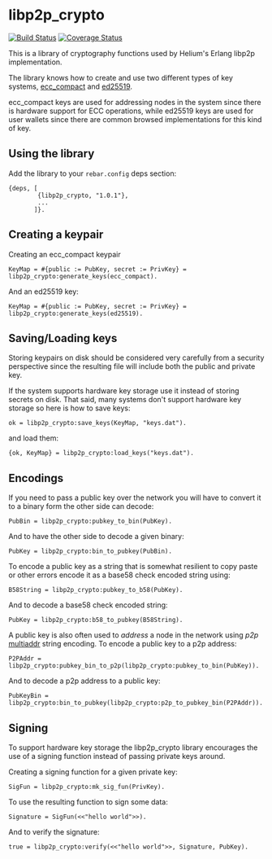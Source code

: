 # libp2p_crypto

[![Build Status](https://travis-ci.org/helium/libp2p_crypto.svg?branch=master)](https://travis-ci.org/helium/libp2p_crypto)
[![Coverage Status](https://coveralls.io/repos/github/helium/libp2p_crypto/badge.svg?branch=master)](https://coveralls.io/github/helium/libp2p_crypto?branch=master)

This is a library of cryptography functions used by Helium's Erlang libp2p implementation.

The library knows how to create and use two different types of key
systems, [ecc_compact](https://hex.pm/packages/ecc_compact) and
[ed25519](https://hex.pm/packages/enacl).

ecc_compact keys are used for addressing nodes in the system since
there is hardware support for ECC operations, while ed25519 keys are
used for user wallets since there are common browsed implementations
for this kind of key.


## Using the library

Add the library to your `rebar.config` deps section:

```
{deps, [
        {libp2p_crypto, "1.0.1"},
        ...
       ]}.
```

## Creating a keypair

Creating an ecc_compact keypair

```
KeyMap = #{public := PubKey, secret := PrivKey} = libp2p_crypto:generate_keys(ecc_compact).
```

And an ed25519 key:

```
KeyMap = #{public := PubKey, secret := PrivKey} = libp2p_crypto:generate_keys(ed25519).
```


## Saving/Loading keys

Storing keypairs on disk should be considered very carefully from a
security perspective since the resulting file will include both the
public and private key.

If the system supports hardware key storage use it instead of storing
secrets on disk. That said, many systems don't support hardware key
storage so here is how to save keys:

```
ok = libp2p_crypto:save_keys(KeyMap, "keys.dat").
```

and load them:

```
{ok, KeyMap} = libp2p_crypto:load_keys("keys.dat").
```


## Encodings

If you need to pass a public key over the network you will have to
convert it to a binary form the other side can decode:

```
PubBin = libp2p_crypto:pubkey_to_bin(PubKey).
```

And to have the other side to decode a given binary:

```
PubKey = libp2p_crypto:bin_to_pubkey(PubBin).
```

To encode a public key as a string that is somewhat resilient to copy
paste or other errors encode it as a base58 check encoded string
using:

```
B58String = libp2p_crypto:pubkey_to_b58(PubKey).
```

And to decode a base58 check encoded string:

```
PubKey = libp2p_crypto:b58_to_pubkey(B58String).
```

A public key is also often used to _address_ a node in the network
using _p2p_ [multiaddr](https://hex.pm/packages/multiaddr) string
encoding. To encode a public key to a p2p address:

```
P2PAddr = libp2p_crypto:pubkey_bin_to_p2p(libp2p_crypto:pubkey_to_bin(PubKey)).
```

And to decode a p2p address to a public key:

```
PubKeyBin = libp2p_crypto:bin_to_pubkey(libp2p_crypto:p2p_to_pubkey_bin(P2PAddr)).
```



## Signing

To support hardware key storage the libp2p_crypto library encourages
the use of a signing function instead of passing private keys around.

Creating a signing function for a given private key:

```
SigFun = libp2p_crypto:mk_sig_fun(PrivKey).
```

To use the resulting function to sign some data:


```
Signature = SigFun(<<"hello world">>).
```

And to verify the signature:

```
true = libp2p_crypto:verify(<<"hello world">>, Signature, PubKey).
```
